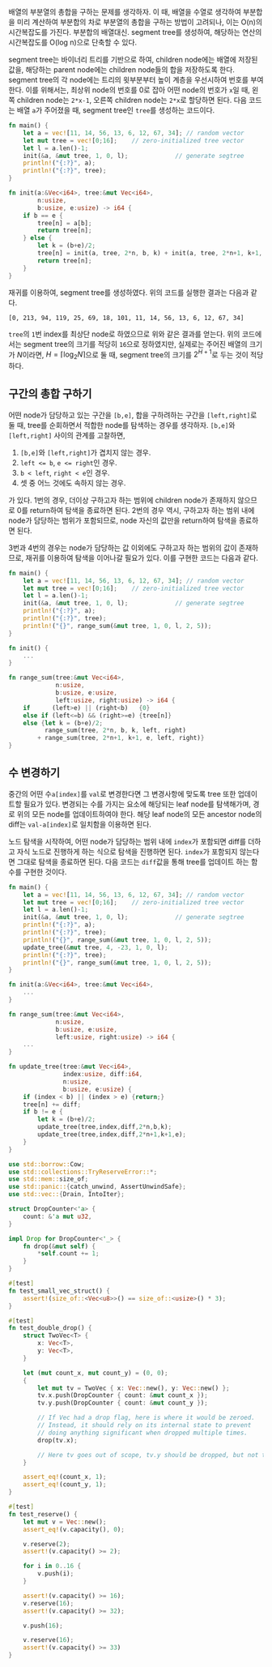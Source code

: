 <!---
title: '[Example NOTE] Segment Tree에 대하여'
category: Algorithms
language: Korean
--->

배열의 부분열의 총합을 구하는 문제를 생각하자.
이 때, 배열을 수열로 생각하여 부분합을 미리 계산하여 부분합의 차로 부분열의 총합을 구하는
방법이 고려되나, 이는 O(n)의 시간복잡도를 가진다.
부분합의 배열대신. segment tree를 생성하여,
해당하는 연산의 시간복잡도를 O(log n)으로 단축할 수 있다.

segment tree는 바이너리 트리를 기반으로 하여, children node에는 배열에 저장된 값을,
해당하는 parent node에는 children node들의 합을 저장하도록 한다.
segment tree의 각 node에는 트리의 윗부분부터 높이 계층을 우선시하여 번호를 부여한다.
이를 위해서는, 최상위 node의 번호를 0로 잡아 어떤 node의 번호가
`x`일 때, 왼쪽 children node는 `2*x-1`, 오른쪽 children node는 `2*x`로 할당하면 된다.
다음 코드는 배열 `a`가 주어졌을 때, segment tree인 `tree`를 생성하는 코드이다.

```rust
fn main() {
    let a = vec![11, 14, 56, 13, 6, 12, 67, 34]; // random vector
    let mut tree = vec![0;16];    // zero-initialized tree vector
    let l = a.len()-1;
    init(&a, &mut tree, 1, 0, l);             // generate segtree
    println!("{:?}", a);
    println!("{:?}", tree);
}

fn init(a:&Vec<i64>, tree:&mut Vec<i64>,
        n:usize,
        b:usize, e:usize) -> i64 {
    if b == e {
        tree[n] = a[b];
        return tree[n];
    } else {
        let k = (b+e)/2;
        tree[n] = init(a, tree, 2*n, b, k) + init(a, tree, 2*n+1, k+1, e);
        return tree[n];
    }
}
```

재귀를 이용하여, segment tree를 생성하였다. 위의 코드를 실행한 결과는 다음과 같다.

```shell
[0, 213, 94, 119, 25, 69, 18, 101, 11, 14, 56, 13, 6, 12, 67, 34]
```

`tree`의 `1`번 index를 최상단 node로 하였으므로 위와 같은 결과를 얻는다.
위의 코드에서는 segment tree의 크기를 적당히 `16`으로 정하였지만,
실제로는 주어진 배열의 크기가 $N$이라면, $H=\lceil \log_2N\rceil$으로 둘 때,
segment tree의 크기를 $2^{H+1}$로 두는 것이 적당하다.

## 구간의 총합 구하기

어떤 node가 담당하고 있는 구간을 `[b,e]`, 합을 구하려하는 구간을 `[left,right]`로 둘 때,
tree를 순회하면서 적합한 node를 탐색하는 경우를 생각하자.
`[b,e]`와 `[left,right]` 사이의 관계를 고찰하면,

1. `[b,e]`와 `[left,right]`가 겹치지 않는 경우.
2. `left <= b`, `e <= right`인 경우.
3. `b < left`, `right < e`인 경우.
4. 셋 중 어느 것에도 속하지 않는 경우.

가 있다. 1번의 경우, 더이상 구하고자 하는 범위에 children node가 존재하지 않으므로
0를 return하여 탐색을 종료하면 된다. 2번의 경우 역시, 구하고자 하는 범위 내에
node가 담당하는 범위가 포함되므로, node 자신의 값만을 return하여 탐색을 종료하면 된다.

3번과 4번의 경우는 node가 담당하는 값 이외에도 구하고자 하는 범위의 값이 존재하므로,
재귀를 이용하여 탐색을 이어나갈 필요가 있다. 이를 구현한 코드는 다음과 같다.

```rust
fn main() {
    let a = vec![11, 14, 56, 13, 6, 12, 67, 34]; // random vector
    let mut tree = vec![0;16];    // zero-initialized tree vector
    let l = a.len()-1;
    init(&a, &mut tree, 1, 0, l);             // generate segtree
    println!("{:?}", a);
    println!("{:?}", tree);
    println!("{}", range_sum(&mut tree, 1, 0, l, 2, 5));
}

fn init() {
    ...
}

fn range_sum(tree:&mut Vec<i64>,
             n:usize,
             b:usize, e:usize,
             left:usize, right:usize) -> i64 {
    if      (left>e) || (right<b)   {0}
    else if (left<=b) && (right>=e) {tree[n]}
    else {let k = (b+e)/2;
          range_sum(tree, 2*n, b, k, left, right)
        + range_sum(tree, 2*n+1, k+1, e, left, right)}
}
```

## 수 변경하기

중간의 어떤 수`a[index]`를 `val`로 변경한다면 그 변경사항에 맞도록 tree
또한 업데이트할 필요가 있다.
변경되는 수를 가지는 요소에 해당되는 leaf node를 탐색해가며, 경로 위의 모든 node를
업데이트하여야 한다. 해당 leaf node의 모든 ancestor node의 diff는
`val-a[index]`로 일치함을 이용하면 된다.

노드 탐색을 시작하여, 어떤 node가 담당하는 범위 내에 `index`가 포함되면 diff를 더하고
자식 노드로 진행하게 하는 식으로 탐색을 진행하면 된다.
`index`가 포함되지 않는다면 그대로 탐색을 종료하면 된다.
다음 코드는 `diff`값을 통해 tree를 업데이트 하는 함수를 구현한 것이다.

```rust
fn main() {
    let a = vec![11, 14, 56, 13, 6, 12, 67, 34]; // random vector
    let mut tree = vec![0;16];    // zero-initialized tree vector
    let l = a.len()-1;
    init(&a, &mut tree, 1, 0, l);             // generate segtree
    println!("{:?}", a);
    println!("{:?}", tree);
    println!("{}", range_sum(&mut tree, 1, 0, l, 2, 5));
    update_tree(&mut tree, 4, -23, 1, 0, l);
    println!("{:?}", tree);
    println!("{}", range_sum(&mut tree, 1, 0, l, 2, 5));
}

fn init(a:&Vec<i64>, tree:&mut Vec<i64>,
    ...
}

fn range_sum(tree:&mut Vec<i64>,
             n:usize,
             b:usize, e:usize,
             left:usize, right:usize) -> i64 {
    ...
}

fn update_tree(tree:&mut Vec<i64>,
               index:usize, diff:i64,
               n:usize,
               b:usize, e:usize) {
    if (index < b) || (index > e) {return;}
    tree[n] += diff;
    if b != e {
        let k = (b+e)/2;
        update_tree(tree,index,diff,2*n,b,k);
        update_tree(tree,index,diff,2*n+1,k+1,e);
    }
}

```

```rust
use std::borrow::Cow;
use std::collections::TryReserveError::*;
use std::mem::size_of;
use std::panic::{catch_unwind, AssertUnwindSafe};
use std::vec::{Drain, IntoIter};

struct DropCounter<'a> {
    count: &'a mut u32,
}

impl Drop for DropCounter<'_> {
    fn drop(&mut self) {
        *self.count += 1;
    }
}

#[test]
fn test_small_vec_struct() {
    assert!(size_of::<Vec<u8>>() == size_of::<usize>() * 3);
}

#[test]
fn test_double_drop() {
    struct TwoVec<T> {
        x: Vec<T>,
        y: Vec<T>,
    }

    let (mut count_x, mut count_y) = (0, 0);
    {
        let mut tv = TwoVec { x: Vec::new(), y: Vec::new() };
        tv.x.push(DropCounter { count: &mut count_x });
        tv.y.push(DropCounter { count: &mut count_y });

        // If Vec had a drop flag, here is where it would be zeroed.
        // Instead, it should rely on its internal state to prevent
        // doing anything significant when dropped multiple times.
        drop(tv.x);

        // Here tv goes out of scope, tv.y should be dropped, but not tv.x.
    }

    assert_eq!(count_x, 1);
    assert_eq!(count_y, 1);
}

#[test]
fn test_reserve() {
    let mut v = Vec::new();
    assert_eq!(v.capacity(), 0);

    v.reserve(2);
    assert!(v.capacity() >= 2);

    for i in 0..16 {
        v.push(i);
    }

    assert!(v.capacity() >= 16);
    v.reserve(16);
    assert!(v.capacity() >= 32);

    v.push(16);

    v.reserve(16);
    assert!(v.capacity() >= 33)
}
```